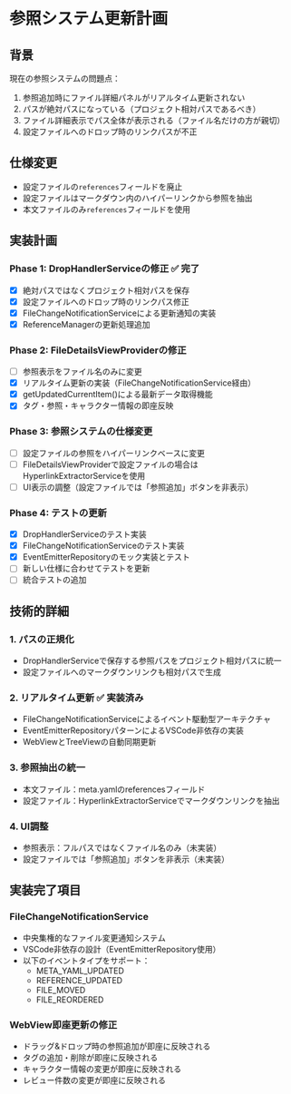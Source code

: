 # 参照システム更新計画

## 背景
現在の参照システムの問題点：
1. 参照追加時にファイル詳細パネルがリアルタイム更新されない
2. パスが絶対パスになっている（プロジェクト相対パスであるべき）
3. ファイル詳細表示でパス全体が表示される（ファイル名だけの方が親切）
4. 設定ファイルへのドロップ時のリンクパスが不正

## 仕様変更
- 設定ファイルの`references`フィールドを廃止
- 設定ファイルはマークダウン内のハイパーリンクから参照を抽出
- 本文ファイルのみ`references`フィールドを使用

## 実装計画

### Phase 1: DropHandlerServiceの修正 ✅ **完了**
- [x] 絶対パスではなくプロジェクト相対パスを保存
- [x] 設定ファイルへのドロップ時のリンクパス修正
- [x] FileChangeNotificationServiceによる更新通知の実装
- [x] ReferenceManagerの更新処理追加

### Phase 2: FileDetailsViewProviderの修正
- [ ] 参照表示をファイル名のみに変更
- [x] リアルタイム更新の実装（FileChangeNotificationService経由）
- [x] getUpdatedCurrentItem()による最新データ取得機能
- [x] タグ・参照・キャラクター情報の即座反映

### Phase 3: 参照システムの仕様変更
- [ ] 設定ファイルの参照をハイパーリンクベースに変更
- [ ] FileDetailsViewProviderで設定ファイルの場合はHyperlinkExtractorServiceを使用
- [ ] UI表示の調整（設定ファイルでは「参照追加」ボタンを非表示）

### Phase 4: テストの更新
- [x] DropHandlerServiceのテスト実装
- [x] FileChangeNotificationServiceのテスト実装
- [x] EventEmitterRepositoryのモック実装とテスト
- [ ] 新しい仕様に合わせてテストを更新
- [ ] 統合テストの追加

## 技術的詳細

### 1. パスの正規化
- DropHandlerServiceで保存する参照パスをプロジェクト相対パスに統一
- 設定ファイルへのマークダウンリンクも相対パスで生成

### 2. リアルタイム更新 ✅ **実装済み**
- FileChangeNotificationServiceによるイベント駆動型アーキテクチャ
- EventEmitterRepositoryパターンによるVSCode非依存の実装
- WebViewとTreeViewの自動同期更新

### 3. 参照抽出の統一
- 本文ファイル：meta.yamlのreferencesフィールド
- 設定ファイル：HyperlinkExtractorServiceでマークダウンリンクを抽出

### 4. UI調整
- 参照表示：フルパスではなくファイル名のみ（未実装）
- 設定ファイルでは「参照追加」ボタンを非表示（未実装）

## 実装完了項目

### FileChangeNotificationService
- 中央集権的なファイル変更通知システム
- VSCode非依存の設計（EventEmitterRepository使用）
- 以下のイベントタイプをサポート：
  - META_YAML_UPDATED
  - REFERENCE_UPDATED
  - FILE_MOVED
  - FILE_REORDERED

### WebView即座更新の修正
- ドラッグ&ドロップ時の参照追加が即座に反映される
- タグの追加・削除が即座に反映される
- キャラクター情報の変更が即座に反映される
- レビュー件数の変更が即座に反映される